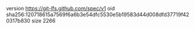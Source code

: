 version https://git-lfs.github.com/spec/v1
oid sha256:120718615a7569f6a6b3e54dfc5530e5b19583d44d008dfd37719f420317b830
size 2266
